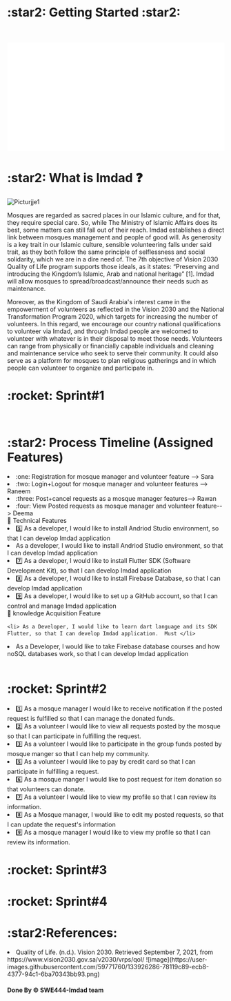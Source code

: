 <br> 

<h1> :star2: Getting Started :star2: </h1> 
<br> <br>
<img src="./dash.svg" alt="" /> 
<h1> :star2: What is Imdad ❓  </h1>
<img width="250" alt="Picturjje1" src="https://user-images.githubusercontent.com/59771760/133926384-9d46474c-ed87-483b-9316-1af4ed28552b.png">


<p>
Mosques are regarded as sacred places in our Islamic culture, and for that, they require special care. So, while The Ministry of Islamic Affairs does its best, some matters can still fall out of their reach. Imdad establishes a direct link between mosques management and people of good will. As generosity is a key trait in our Islamic culture, sensible volunteering falls under said trait, as they both follow the same principle of selflessness and social solidarity, which we are in a dire need of. The 7th objective of Vision 2030 Quality of Life program supports those ideals, as it states: “Preserving and introducing the Kingdom’s Islamic, Arab and national heritage” [1].  Imdad will allow mosques to spread/broadcast/announce their needs such as maintenance.

Moreover, as the Kingdom of Saudi Arabia's interest came in the empowerment of volunteers as reflected in the Vision 2030 and the National Transformation Program 2020, which targets for increasing the number of volunteers. In this regard, we encourage our country national qualifications to volunteer via Imdad, and through Imdad people are welcomed to volunteer with whatever is in their disposal to meet those needs. Volunteers can range from physically or financially capable individuals and cleaning and maintenance service who seek to serve their community. It could also serve as a platform for mosques to plan religious gatherings and in which people can volunteer to organize and participate in. 


</p>

<h1>:rocket: Sprint#1</h1>
<br>
<h1> :star2: Process Timeline (Assigned Features)  </h1>
<li> :one:  Registration for mosque manager and volunteer feature --> Sara</li>
<li> :two: Login+Logout for mosque manager and volunteer features --> Raneem </li>
<li> :three: Post+cancel requests as a mosque manager features--> Rawan </li>
<li>:four: View Posted requests as mosque manager and volunteer feature--> Deema </li>
📌 Technical Features
	<li>  5️⃣ As a developer, I would like to install Andriod Studio environment, so that I can develop Imdad application 	</li> 
 <li> 	 As a developer, I would like to install Andriod Studio environment, so that I can develop Imdad application 	</li>  
<li>  7️⃣  As a developer, I would like to install Flutter SDK (Software Development Kit), so that I can develop Imdad application 	</li>  
<li>  8️⃣ 	As a developer, I would like to install Firebase Database, so that I can develop Imdad application	 </li> 
<li> 9️⃣ 	As a developer, I would like to set up a GitHub account, so that I can control and manage Imdad application	</li> 
📌 knowledge Acquisition Feature

	<li> As a Developer, I would like to learn dart language and its SDK Flutter, so that I can develop Imdad application.	Must </li> 
<li> 	As a Developer, I would like to take Firebase database courses and how noSQL databases work, so that I can develop Imdad application 	</li>  


 <br> 
 
<h1>:rocket: Sprint#2</h1>
<li> 1️⃣ As a mosque manager I would like to receive notification if the posted request is fulfilled so that I can manage the donated funds. </li>
<li> 2️⃣ As a volunteer I would like to view all requests posted by the mosque so that I can participate in fulfilling the request.</li>
<li> 3️⃣ As a volunteer I would like to participate in the group funds posted by mosque manger so that I can help my community.</li>
<li> 5️⃣ As a volunteer I would like to pay by credit card so that I can participate in fulfilling a request.</li>
<li> 6️⃣ As a mosque manger I would like to post request for item donation so that volunteers can donate.</li>
<li> 7️⃣ As a volunteer I would like to view my profile so that I can review its information.</li>
<li> 8️⃣ As a Mosque manager, I would like to edit my posted requests, so that I can update the request's information</li>
<li> 9️⃣ As a mosque manager I would like to view my profile so that I can review its information.</li>


<h1>:rocket: Sprint#3</h1>
<h1>:rocket: Sprint#4</h1>

<h1> :star2:References: </h1>

<li> Quality of Life. (n.d.). Vision 2030. Retrieved September 7, 2021, from https://www.vision2030.gov.sa/v2030/vrps/qol/ ![image](https://user-images.githubusercontent.com/59771760/133926286-78119c89-ecb8-4377-94c1-6ba70343bb93.png)
</li>

<h4>Done By &copy; SWE444-Imdad team<h4>
